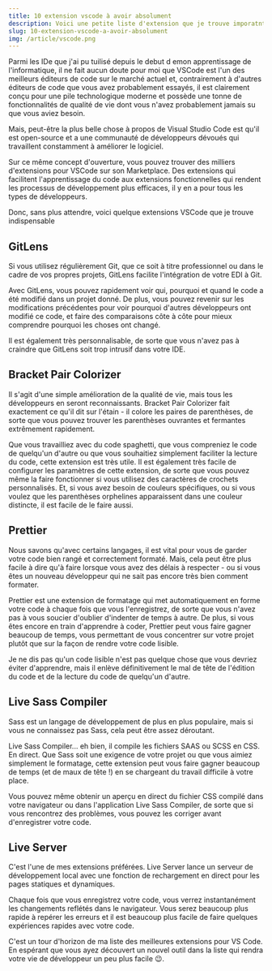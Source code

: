 ```yaml
---
title: 10 extension vscode à avoir absolument
description: Voici une petite liste d'extension que je trouve imporatnt d'voir sous la main.
slug: 10-extension-vscode-a-avoir-absolument
img: /article/vscode.png
---
```


Parmi les IDe que j'ai pu tuilisé depuis le debut d emon apprentissage de l'informatique, il ne fait aucun doute pour moi  que VSCode est l'un des meilleurs éditeurs de code sur le marché actuel et, contrairement à d'autres éditeurs de code que vous avez probablement essayés, il est clairement conçu pour une pile technologique moderne et possède une tonne de fonctionnalités de qualité de vie dont vous n'avez probablement jamais su que vous aviez besoin.

Mais, peut-être la plus belle chose à propos de Visual Studio Code est qu'il est open-source et a une communauté de développeurs dévoués qui travaillent constamment à améliorer le logiciel.

Sur ce même concept d'ouverture, vous pouvez trouver des milliers d'extensions pour VSCode sur son Marketplace. Des extensions qui facilitent l'apprentissage du code aux extensions fonctionnelles qui rendent les processus de développement plus efficaces, il y en a pour tous les types de développeurs.

Donc, sans plus attendre, voici quelque extensions VSCode que je trouve indispensable

## GitLens 
Si vous utilisez régulièrement Git, que ce soit à titre professionnel ou dans le cadre de vos propres projets, GitLens facilite l'intégration de votre EDI à Git.

Avec GitLens, vous pouvez rapidement voir qui, pourquoi et quand le code a été modifié dans un projet donné. De plus, vous pouvez revenir sur les modifications précédentes pour voir pourquoi d'autres développeurs ont modifié ce code, et faire des comparaisons côte à côte pour mieux comprendre pourquoi les choses ont changé.

Il est également très personnalisable, de sorte que vous n'avez pas à craindre que GitLens soit trop intrusif dans votre IDE.


## Bracket Pair Colorizer
Il s'agit d'une simple amélioration de la qualité de vie, mais tous les développeurs en seront reconnaissants. Bracket Pair Colorizer fait exactement ce qu'il dit sur l'étain - il colore les paires de parenthèses, de sorte que vous pouvez trouver les parenthèses ouvrantes et fermantes extrêmement rapidement.

Que vous travailliez avec du code spaghetti, que vous compreniez le code de quelqu'un d'autre ou que vous souhaitiez simplement faciliter la lecture du code, cette extension est très utile. Il est également très facile de configurer les paramètres de cette extension, de sorte que vous pouvez même la faire fonctionner si vous utilisez des caractères de crochets personnalisés. Et, si vous avez besoin de couleurs spécifiques, ou si vous voulez que les parenthèses orphelines apparaissent dans une couleur distincte, il est facile de le faire aussi.


## Prettier

Nous savons qu'avec certains langages, il est vital pour vous de garder votre code bien rangé et correctement formaté. Mais, cela peut être plus facile à dire qu'à faire lorsque vous avez des délais à respecter - ou si vous êtes un nouveau développeur qui ne sait pas encore très bien comment formater.

Prettier est une extension de formatage qui met automatiquement en forme votre code à chaque fois que vous l'enregistrez, de sorte que vous n'avez pas à vous soucier d'oublier d'indenter de temps à autre. De plus, si vous êtes encore en train d'apprendre à coder, Prettier peut vous faire gagner beaucoup de temps, vous permettant de vous concentrer sur votre projet plutôt que sur la façon de rendre votre code lisible.

Je ne dis pas qu'un code lisible n'est pas quelque chose que vous devriez éviter d'apprendre, mais il enlève définitivement le mal de tête de l'édition du code et de la lecture du code de quelqu'un d'autre.

## Live Sass Compiler
Sass est un langage de développement de plus en plus populaire, mais si vous ne connaissez pas Sass, cela peut être assez déroutant.

Live Sass Compiler... eh bien, il compile les fichiers SAAS ou SCSS en CSS. En direct. Que Sass soit une exigence de votre projet ou que vous aimiez simplement le formatage, cette extension peut vous faire gagner beaucoup de temps (et de maux de tête !) en se chargeant du travail difficile à votre place.

Vous pouvez même obtenir un aperçu en direct du fichier CSS compilé dans votre navigateur ou dans l'application Live Sass Compiler, de sorte que si vous rencontrez des problèmes, vous pouvez les corriger avant d'enregistrer votre code.

## Live Server
C'est l'une de mes extensions préférées. Live Server lance un serveur de développement local avec une fonction de rechargement en direct pour les pages statiques et dynamiques.

Chaque fois que vous enregistrez votre code, vous verrez instantanément les changements reflétés dans le navigateur. Vous serez beaucoup plus rapide à repérer les erreurs et il est beaucoup plus facile de faire quelques expériences rapides avec votre code.


C'est un tour d'horizon de ma liste des meilleures extensions pour VS Code. En espérant que vous ayez découvert un nouvel outil dans la liste qui rendra votre vie de développeur un peu plus facile 😉.